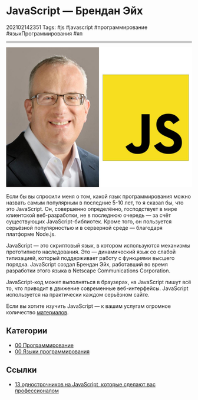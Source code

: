 # JavaScript — Брендан Эйх

202102142351
Tags: #js #javascript #программирование #языкПрограммирования #яп 
___

![JavaScript — Брендан Эйх](../assets/JavaScript%20-%20%D0%91%D1%80%D0%B5%D0%BD%D0%B4%D0%B0%D0%BD%20%D0%AD%D0%B9%D1%85.jpg)

Если бы вы спросили меня о том, какой язык программирования можно назвать самым популярным в последние 5-10 лет, то я сказал бы, что это JavaScript. Он, совершенно определённо, господствует в мире клиентской веб-разработки, не в последнюю очередь — за счёт существующих JavaScript-библиотек. Кроме того, он пользуется серьёзной популярностью и в серверной среде — благодаря платформе Node.js.  
  
JavaScript — это скриптовый язык, в котором используются механизмы прототипного наследования. Это — динамический язык со слабой типизацией, который поддерживает работу с функциями высшего порядка. JavaScript создал Брендан Эйх, работавший во время разработки этого языка в Netscape Communications Corporation.  
  
JavaScript-код может выполняться в браузерах, на JavaScript пишут всё то, что приводит в движение современные веб-интерфейсы. JavaScript используется на практически каждом серьёзном сайте.  
  
Если вы хотите изучить JavaScript — к вашим услугам огромное количество [материалов](https://hackernoon.com/10-websites-to-learn-javascript-for-beginners-31e13bbdbb5c).

## Категории

- [00 Программирование](00%20%D0%9F%D1%80%D0%BE%D0%B3%D1%80%D0%B0%D0%BC%D0%BC%D0%B8%D1%80%D0%BE%D0%B2%D0%B0%D0%BD%D0%B8%D0%B5.md)
- [00 Языки программирования](00%20%D0%AF%D0%B7%D1%8B%D0%BA%D0%B8%20%D0%BF%D1%80%D0%BE%D0%B3%D1%80%D0%B0%D0%BC%D0%BC%D0%B8%D1%80%D0%BE%D0%B2%D0%B0%D0%BD%D0%B8%D1%8F.md)

## Ссылки

- [13 однострочников на JavaScript, которые сделают вас профессионалом](13%20%D0%BE%D0%B4%D0%BD%D0%BE%D1%81%D1%82%D1%80%D0%BE%D1%87%D0%BD%D0%B8%D0%BA%D0%BE%D0%B2%20%D0%BD%D0%B0%20JavaScript,%20%D0%BA%D0%BE%D1%82%D0%BE%D1%80%D1%8B%D0%B5%20%D1%81%D0%B4%D0%B5%D0%BB%D0%B0%D1%8E%D1%82%20%D0%B2%D0%B0%D1%81%20%D0%BF%D1%80%D0%BE%D1%84%D0%B5%D1%81%D1%81%D0%B8%D0%BE%D0%BD%D0%B0%D0%BB%D0%BE%D0%BC.md)
